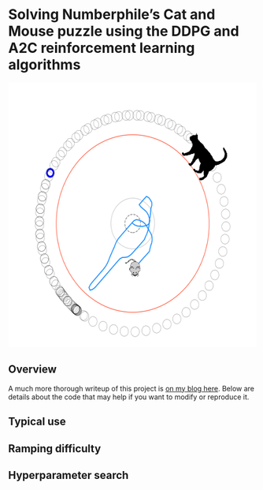 
# Solving Numberphile’s Cat and Mouse puzzle using the DDPG and A2C reinforcement learning algorithms

<p align="center">
  <img width="584" height="537" src="misc/cat_mouse_cover.png">
</p>

## Overview

A much more thorough writeup of this project is [on my blog here](https://www.declanoller.com/2019/08/30/solving-numberphiles-cat-and-mouse-puzzle-using-the-ddpg-and-a2c-reinforcement-learning-algorithms/). Below are details about the code that may help if you want to modify or reproduce it.

## Typical use






## Ramping difficulty



## Hyperparameter search
